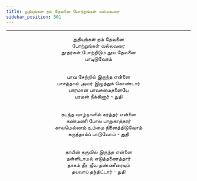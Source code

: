 ```yaml
---
title: துதியுங்கள் நம் தேவனை போற்றுங்கள் வல்லவரை
sidebar_position: 501
---
```


---
<center>
துதியுங்கள் நம் தேவனை<br/>
போற்றுங்கள் வல்லவரை<br/>
தூதர்கள் போற்றிடும் தூய தேவனை<br/>
பாடிடுவோம்<br/><br/>

பாவ சேற்றில் இருந்த என்னை<br/>
பாசத்தால் அவர் இழுத்துக் கொண்டார்<br/>
பாரமான பாவசுமைதனையே<br/>
பரமன் நீக்கினார்    - துதி<br/><br/>

கடந்த வாழ்நாளில் கர்த்தர் என்னை<br/>
கண்மணி போல பாதுகாத்தார்<br/>
காலமெல்லாம் உம்மை நினைத்திடுவோம்<br/>
கருத்தாய்ப் பாடுவோம் - துதி<br/><br/>

தாயின் கருவில் இருந்த என்னை<br/>
தள்ளிடாமல் எடுத்தணைத்தார்<br/>
தாகம் தீர ஜீவ தண்ணீரையும்<br/>
தயவாய் தந்திட்டார் - துதி
</center>